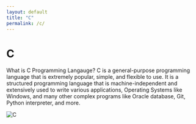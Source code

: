 ```yaml
---
layout: default
title: "C"
permalink: /c/
---
```


# C

What is C Programming Langauge? C is a general-purpose programming language that is extremely popular, simple, and flexible to use. It is a structured programming language that is machine-independent and extensively used to write various applications, Operating Systems like Windows, and many other complex programs like Oracle database, Git, Python interpreter, and more.

![C](https://www.tiobe.com/wp-content/themes/tiobe/tiobe-index/images/C.png)
